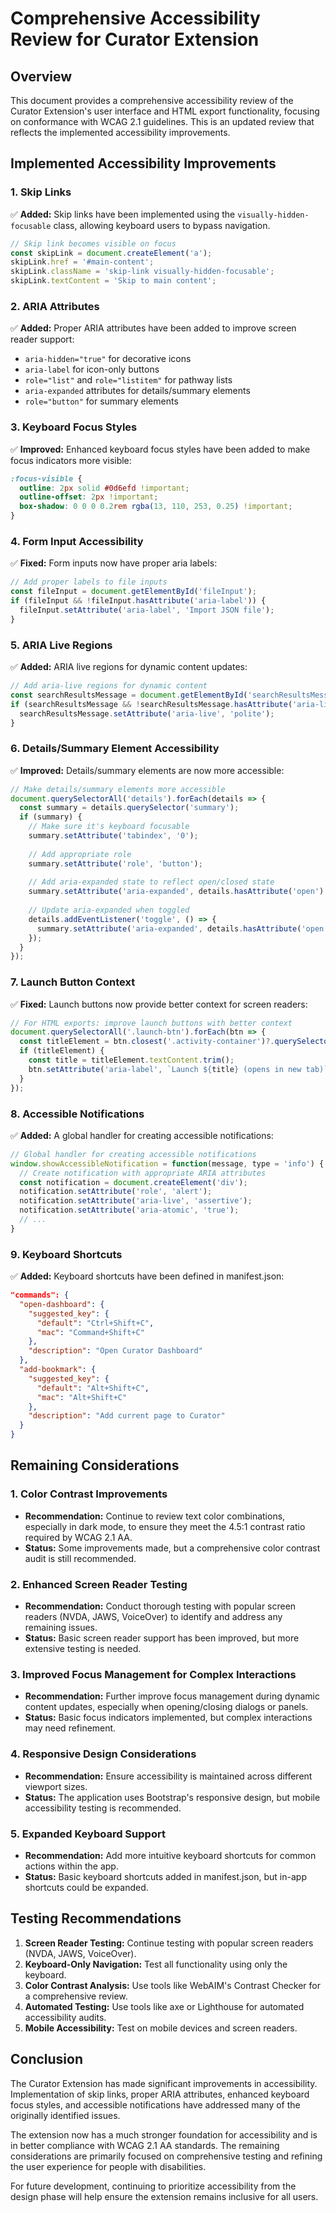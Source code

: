 # Comprehensive Accessibility Review for Curator Extension

## Overview
This document provides a comprehensive accessibility review of the Curator Extension's user interface and HTML export functionality, focusing on conformance with WCAG 2.1 guidelines. This is an updated review that reflects the implemented accessibility improvements.

## Implemented Accessibility Improvements

### 1. Skip Links
✅ **Added:** Skip links have been implemented using the `visually-hidden-focusable` class, allowing keyboard users to bypass navigation.
```javascript
// Skip link becomes visible on focus
const skipLink = document.createElement('a');
skipLink.href = '#main-content';
skipLink.className = 'skip-link visually-hidden-focusable';
skipLink.textContent = 'Skip to main content';
```

### 2. ARIA Attributes
✅ **Added:** Proper ARIA attributes have been added to improve screen reader support:
- `aria-hidden="true"` for decorative icons
- `aria-label` for icon-only buttons
- `role="list"` and `role="listitem"` for pathway lists
- `aria-expanded` attributes for details/summary elements
- `role="button"` for summary elements

### 3. Keyboard Focus Styles
✅ **Improved:** Enhanced keyboard focus styles have been added to make focus indicators more visible:
```css
:focus-visible {
  outline: 2px solid #0d6efd !important;
  outline-offset: 2px !important;
  box-shadow: 0 0 0 0.2rem rgba(13, 110, 253, 0.25) !important;
}
```

### 4. Form Input Accessibility
✅ **Fixed:** Form inputs now have proper aria labels:
```javascript
// Add proper labels to file inputs
const fileInput = document.getElementById('fileInput');
if (fileInput && !fileInput.hasAttribute('aria-label')) {
  fileInput.setAttribute('aria-label', 'Import JSON file');
}
```

### 5. ARIA Live Regions
✅ **Added:** ARIA live regions for dynamic content updates:
```javascript
// Add aria-live regions for dynamic content
const searchResultsMessage = document.getElementById('searchResultsMessage');
if (searchResultsMessage && !searchResultsMessage.hasAttribute('aria-live')) {
  searchResultsMessage.setAttribute('aria-live', 'polite');
}
```

### 6. Details/Summary Element Accessibility
✅ **Improved:** Details/summary elements are now more accessible:
```javascript
// Make details/summary elements more accessible
document.querySelectorAll('details').forEach(details => {
  const summary = details.querySelector('summary');
  if (summary) {
    // Make sure it's keyboard focusable
    summary.setAttribute('tabindex', '0');
    
    // Add appropriate role
    summary.setAttribute('role', 'button');
    
    // Add aria-expanded state to reflect open/closed state
    summary.setAttribute('aria-expanded', details.hasAttribute('open') ? 'true' : 'false');
    
    // Update aria-expanded when toggled
    details.addEventListener('toggle', () => {
      summary.setAttribute('aria-expanded', details.hasAttribute('open') ? 'true' : 'false');
    });
  }
});
```

### 7. Launch Button Context
✅ **Fixed:** Launch buttons now provide better context for screen readers:
```javascript
// For HTML exports: improve launch buttons with better context
document.querySelectorAll('.launch-btn').forEach(btn => {
  const titleElement = btn.closest('.activity-container')?.querySelector('h3');
  if (titleElement) {
    const title = titleElement.textContent.trim();
    btn.setAttribute('aria-label', `Launch ${title} (opens in new tab)`);
  }
});
```

### 8. Accessible Notifications
✅ **Added:** A global handler for creating accessible notifications:
```javascript
// Global handler for creating accessible notifications
window.showAccessibleNotification = function(message, type = 'info') {
  // Create notification with appropriate ARIA attributes
  const notification = document.createElement('div');
  notification.setAttribute('role', 'alert');
  notification.setAttribute('aria-live', 'assertive');
  notification.setAttribute('aria-atomic', 'true');
  // ...
}
```

### 9. Keyboard Shortcuts
✅ **Added:** Keyboard shortcuts have been defined in manifest.json:
```json
"commands": {
  "open-dashboard": {
    "suggested_key": {
      "default": "Ctrl+Shift+C",
      "mac": "Command+Shift+C"
    },
    "description": "Open Curator Dashboard"
  },
  "add-bookmark": {
    "suggested_key": {
      "default": "Alt+Shift+C",
      "mac": "Alt+Shift+C"
    },
    "description": "Add current page to Curator"
  }
}
```

## Remaining Considerations

### 1. Color Contrast Improvements
- **Recommendation:** Continue to review text color combinations, especially in dark mode, to ensure they meet the 4.5:1 contrast ratio required by WCAG 2.1 AA.
- **Status:** Some improvements made, but a comprehensive color contrast audit is still recommended.

### 2. Enhanced Screen Reader Testing
- **Recommendation:** Conduct thorough testing with popular screen readers (NVDA, JAWS, VoiceOver) to identify and address any remaining issues.
- **Status:** Basic screen reader support has been improved, but more extensive testing is needed.

### 3. Improved Focus Management for Complex Interactions
- **Recommendation:** Further improve focus management during dynamic content updates, especially when opening/closing dialogs or panels.
- **Status:** Basic focus indicators implemented, but complex interactions may need refinement.

### 4. Responsive Design Considerations
- **Recommendation:** Ensure accessibility is maintained across different viewport sizes.
- **Status:** The application uses Bootstrap's responsive design, but mobile accessibility testing is recommended.

### 5. Expanded Keyboard Support
- **Recommendation:** Add more intuitive keyboard shortcuts for common actions within the app.
- **Status:** Basic keyboard shortcuts added in manifest.json, but in-app shortcuts could be expanded.

## Testing Recommendations

1. **Screen Reader Testing:** Continue testing with popular screen readers (NVDA, JAWS, VoiceOver).
2. **Keyboard-Only Navigation:** Test all functionality using only the keyboard.
3. **Color Contrast Analysis:** Use tools like WebAIM's Contrast Checker for a comprehensive review.
4. **Automated Testing:** Use tools like axe or Lighthouse for automated accessibility audits.
5. **Mobile Accessibility:** Test on mobile devices and screen readers.

## Conclusion

The Curator Extension has made significant improvements in accessibility. Implementation of skip links, proper ARIA attributes, enhanced keyboard focus styles, and accessible notifications have addressed many of the originally identified issues. 

The extension now has a much stronger foundation for accessibility and is in better compliance with WCAG 2.1 AA standards. The remaining considerations are primarily focused on comprehensive testing and refining the user experience for people with disabilities.

For future development, continuing to prioritize accessibility from the design phase will help ensure the extension remains inclusive for all users.